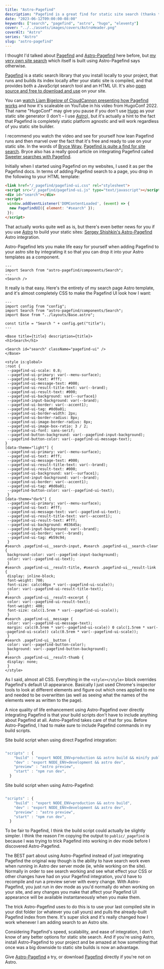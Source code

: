 ```yaml
---
title: "Astro-Pagefind"
description: "Pagefind is a great find for static site search (thanks to Bryce Wray for that line) and Astro-Pagefind integrates it beautifully into Astro."
date: "2023-06-12T09:00:00-08:00"
keywords: ["search", "pagefind", "astro", "hugo", "eleventy"]
cover: "../../assets/images/covers/AstroHeader.png"
coverAlt: "Astro"
series: "Astro"
slug: "astro-pagefind"
---
```

I thought I'd talked about [Pagefind](https://pagefind.app) and [Astro-Pagefind](https://github.com/shishkin/astro-pagefind) here before, but [my very own site search](https://scottwillsey.com/search/) which itself is built using Astro-Pagefind says otherwise.

[Pagefind](https://pagefind.app) is a static search library that you install locally to your project, that runs and builds its index locally after your static site is compiled, and that provides both a JavaScript search tool and an HTML UI. It's also [open source and free to download and use](https://cloudcannon.com/blog/introducing-pagefind/) on your site.

You can [watch Liam Bigelow of CloudCannon presenting how Pagefind works](https://www.youtube.com/watch?v=74lsEXqRQys) and how it's scaleable on YouTube in his video from HugoConf 2022. That name "HugoConf" may give you pause if you don't use [Hugo](https://gohugo.io) as your static site generator (I don't – I use [Astro](https://astro.build)), but it's actually a hint to the fact that Pagefind is completely static platform agnostic and will work regardless of you static site builder.

I recommend you watch the video and see for yourself how lean Pagefind runs and then marvel over the fact that it's free and ready to use on your static site. In the words of [Bryce Wray](https://www.brycewray.com), [Pagefind is quite a find for site search](https://www.brycewray.com/posts/2022/07/pagefind-quite-find-site-search/). Bryce also has a really good article on integrating Pagefind called [Sweeter searches with Pagefind](https://www.brycewray.com/posts/2022/12/sweeter-searches-pagefind/).

Initially when I started using Pagefind on my websites, I used it as per the Pagefind docs. In terms of adding Pagefind search to a page, you drop in the following to your HTML template:

```html
<link href="/_pagefind/pagefind-ui.css" rel="stylesheet">
<script src="/_pagefind/pagefind-ui.js" type="text/javascript"></script>
<div id="search"></div> 
<script> 
 window.addEventListener('DOMContentLoaded', (event) => { 
  new PagefindUI({ element: "#search" }); 
 }); 
</script>
```

That actually works quite well as is, but there's even better news for you if you use [Astro](https://astro.build) to build your static sites: [Sergey Shishkin's Astro-Pagefind](https://github.com/shishkin/astro-pagefind) Astro integration.

Astro-Pagefind lets you make life easy for yourself when adding Pagefind to your astro site by integrating it so that you can drop it into your Astro templates as a component.

```astro
---
import Search from "astro-pagefind/components/Search";
---
<Search />
```

It really is that easy. Here's the entirety of my search page Astro template, and it's almost completely CSS to make the Pagefind UI look how I want:

```astro title="src/pages/search.astro"
---
import config from "config";
import Search from "astro-pagefind/components/Search";
import Base from "../layouts/Base.astro";

const title = "Search " + config.get("title");
---

<Base title={title} description={title}>
<h1>Search</h1>

<Search id="search" className="pagefind-ui" />
</Base>

<style is:global>
:root {
 --pagefind-ui-scale: 0.8;
 --pagefind-ui-primary: var(--menu-surface);
 --pagefind-ui-text: #fff;
 --pagefind-ui-message-text: #000;
 --pagefind-ui-result-title-text: var(--brand);
 --pagefind-ui-result-text: #000;
 --pagefind-ui-background: var(--surface1)
 --pagefind-input-background: var(--brand);
 --pagefind-ui-border: var(--accent1);
 --pagefind-ui-tag: #0d0a01;
 --pagefind-ui-border-width: 2px;
 --pagefind-ui-border-radius: 8px;
 --pagefind-ui-image-border-radius: 8px;
 --pagefind-ui-image-box-ratio: 3 / 2;
 --pagefind-ui-font: sans-serif;
 --pagefind-button-background: var(--pagefind-input-background);
 --pagefind-button-color: var(--pagefind-ui-message-text);
}
[data-theme="light"] {
 --pagefind-ui-primary: var(--menu-surface);
 --pagefind-ui-text: #fff;
 --pagefind-ui-message-text: #000;
 --pagefind-ui-result-title-text: var(--brand);
 --pagefind-ui-result-text: #000;
 --pagefind-ui-background: var(--surface1);
 --pagefind-input-background: var(--brand);
 --pagefind-ui-border: var(--accent1);
 --pagefind-ui-tag: #0d0a01;
 --pagefind-button-color: var(--pagefind-ui-text);
 }
[data-theme="dark"] {
 --pagefind-ui-primary: var(--menu-surface);
 --pagefind-ui-text: #fff;
 --pagefind-ui-message-text: var(--pagefind-ui-text);
 --pagefind-ui-result-title-text: var(--accent1);
 --pagefind-ui-result-text: #fff;
 --pagefind-ui-background: #83645a;
 --pagefind-input-background: var(--brand);
 --pagefind-ui-border: var(--brand);
 --pagefind-ui-tag: #b59c94;
 }
#search .pagefind-ui__search-input, #search .pagefind-ui__search-clear {
 background-color: var(--pagefind-input-background);
 color: var(--pagefind-ui-text);
 }
#search .pagefind-ui__result-title, #search .pagefind-ui__result-link {
 display: inline-block;
 font-weight: 700;
 font-size: calc(40px * var(--pagefind-ui-scale));
 color: var(--pagefind-ui-result-title-text);
 }
#search .pagefind-ui__result-excerpt {
 color: var(--pagefind-ui-result-text);
 font-weight: 400;
 font-size: calc(1.5rem * var(--pagefind-ui-scale));
 }
#search .pagefind-ui__message {
 color: var(--pagefind-ui-message-text);
 margin: calc(0.5rem * var(--pagefind-ui-scale)) 0 calc(1.5rem * var(--pagefind-ui-scale)) calc(0.5rem * var(--pagefind-ui-scale));
 }
#search .pagefind-ui__button {
 color: var(--pagefind-button-color);
 background: var(--pagefind-button-background);
 }
#search .pagefind-ui__result-thumb {
 display: none;
 }
</style>
```

As I said, almost all CSS. Everything in the `<style></style>` block overrides Pagefind's default UI appearance. Basically I just used Chrome's inspector tools to look at different elements and figure out which ones applied to me and needed to be overwritten (as well as seeing what the names of the elements were as written to the page).

A nice quality of life enhancement using Astro-Pagefind over directly integrating Pagefind is that your build scripts don't have to include anything about Pagefind at all. Astro-Pagefind takes care of that for you. Before Astro-Pagefind, I had to make sure to include Pagefind commands in my build scripts.

Site build script when using direct Pagefind integration:

```javascript title="package.json"

"scripts" : {
    "build" : "export NODE_ENV=production && astro build && minify public/styles/pagefind-ui.css > public/styles/pagefind-ui.min.css && ./pagefind --source dist && cp -r dist/_pagefind/ public/_pagefind",
    "dev" : "export NODE_ENV=development && astro dev",
    "preview" : "astro preview",
    "start" : "npm run dev",
  }

```

Site build script when using Astro-Pagefind:

```javascript title="package.json"

"scripts" : {
    "build" : "export NODE_ENV=production && astro build",
    "dev" : "export NODE_ENV=development && astro dev",
    "preview" : "astro preview",
    "start" : "npm run dev",
  }

```

To be fair to Pagefind, I think the build script could actually be slightly simpler. I think the reason I'm copying the output to `public/_pagefind` is because I was trying to trick Pagefind into working in dev mode before I discovered Astro-Pagefind.

The BEST part about using Astro-Pagefind instead of just integrating Pagefind the original way though is the ability to have search work even when running in Astro dev server mode (ie, while working on the site). Normally in order to see search working and see what effect your CSS or other changes have had on your Pagefind integration, you'd have to recompile and run a preview server with every change. With Astro-Pagefind, you just run in dev mode as you'd normally do when working on your site, and any changes you make that affect your Pagefind UI appearance will be available instantaneously when you make them.

The trick Astro-Pagefind uses to do this is to use your last compiled site in your dist folder (or whatever you call yours) and pulls the already-built Pagefind index from there. It's super slick and it's really changed how I work whenever I am adding search to an Astro site.

Considering Pagefind's speed, scalability, and ease of integration, I don't know of any better options for static site search. And if you're using Astro, install Astro-Pagefind to your project and be amazed at how something that once was a big downside to static site builds is now an advantage.

Give [Astro-Pagefind](https://github.com/shishkin/astro-pagefind) a try, or download [Pagefind](https://pagefind.app) directly if you're not on Astro.
